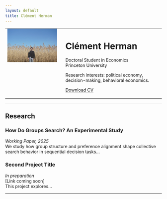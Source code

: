 ```yaml
---
layout: default
title: Clément Herman
---
```


<table>
  <tr>
    <td style="width: 160px; vertical-align: top;">
      <img src="photo_clement.jpeg" alt="Photo de Clément Herman" width="160">
    </td>
    <td style="padding-left: 20px;">
      <h1>Clément Herman</h1>
      <p>Doctoral Student in Economics<br>Princeton University</p>
      <p>Research interests: political economy, decision-making, behavioral economics.</p>
      <p><a href="https://...ton-lien-vers-CV.pdf" target="_blank">Download CV</a></p>
    </td>
  </tr>
</table>

---

## Research

### How Do Groups Search? An Experimental Study  
*Working Paper, 2025*  
We study how group structure and preference alignment shape collective search behavior in sequential decision tasks...

### Second Project Title  
*In preparation*  
[Link coming soon]  
This project explores...

---
